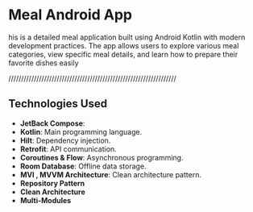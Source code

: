 # Meal Android App

his is a detailed meal application built using Android Kotlin with modern development practices. The app allows users to explore various meal categories, 
view specific meal details, and learn how to prepare their favorite dishes easily

//////////////////////////////////////////////////////////////////

## Technologies Used
- **JetBack Compose**:
- **Kotlin**: Main programming language.
- **Hilt**: Dependency injection.
- **Retrofit**: API communication.
- **Coroutines & Flow**: Asynchronous programming.
- **Room Database**: Offline data storage.
- **MVI , MVVM Architecture**: Clean architecture pattern.
- **Repository Pattern**
- **Clean Architecture**
- **Multi-Modules**
